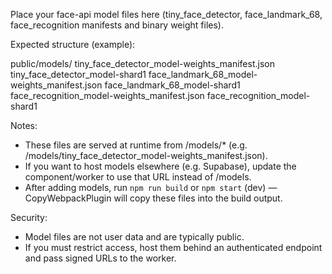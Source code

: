 Place your face-api model files here (tiny_face_detector, face_landmark_68, face_recognition manifests and binary weight files).

Expected structure (example):

public/models/
  tiny_face_detector_model-weights_manifest.json
  tiny_face_detector_model-shard1
  face_landmark_68_model-weights_manifest.json
  face_landmark_68_model-shard1
  face_recognition_model-weights_manifest.json
  face_recognition_model-shard1

Notes:
- These files are served at runtime from /models/* (e.g. /models/tiny_face_detector_model-weights_manifest.json).
- If you want to host models elsewhere (e.g. Supabase), update the component/worker to use that URL instead of /models.
- After adding models, run `npm run build` or `npm start` (dev) — CopyWebpackPlugin will copy these files into the build output.

Security:
- Model files are not user data and are typically public.
- If you must restrict access, host them behind an authenticated endpoint and pass signed URLs to the worker.
